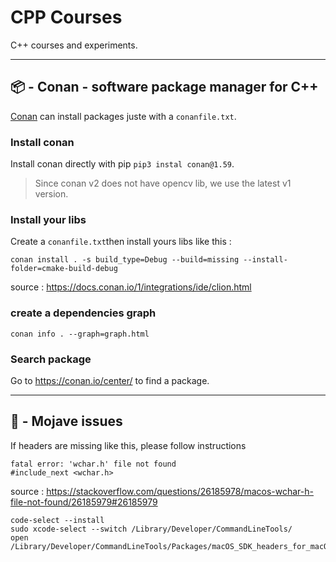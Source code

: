 # CPP Courses

C++ courses and experiments.


<hr> 

## 📦 - Conan - software package manager for C++

[Conan](https://conan.io/) can install packages juste with a `conanfile.txt`.

### Install conan

Install conan directly with pip ```pip3 instal conan@1.59```.

> Since conan v2 does not have opencv lib, we use the latest v1 version.

### Install your libs

Create a `conanfile.txt`then install yours libs like this :

```
conan install . -s build_type=Debug --build=missing --install-folder=cmake-build-debug
```

source : https://docs.conan.io/1/integrations/ide/clion.html

### create a dependencies graph

```
conan info . --graph=graph.html
```

### Search package

Go to https://conan.io/center/ to find a package.

<hr> 

##  - Mojave issues

If headers are missing like this, please follow instructions

```
fatal error: 'wchar.h' file not found
#include_next <wchar.h>
``` 

source : https://stackoverflow.com/questions/26185978/macos-wchar-h-file-not-found/26185979#26185979

```
code-select --install
sudo xcode-select --switch /Library/Developer/CommandLineTools/
open /Library/Developer/CommandLineTools/Packages/macOS_SDK_headers_for_macOS_10.14.pkg
```


